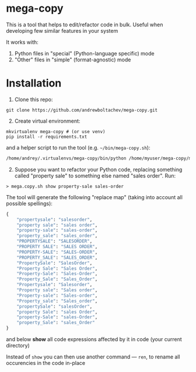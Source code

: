 mega-copy
=========

This is a tool that helps to edit/refactor code in bulk. Useful when developing few similar features in your system

It works with:

1. Python files in "special" (Python-language specific) mode
2. "Other" files in "simple" (format-agnostic) mode

Installation
============

1. Clone this repo:

```
git clone https://github.com/andrewboltachev/mega-copy.git
```

2. Create virtual environment:
```
mkvirtualenv mega-copy # (or use venv)
pip install -r requirements.txt
```
and a helper script to run the tool (e.g. `~/bin/mega-copy.sh`):
```bash
/home/andrey/.virtualenvs/mega-copy/bin/python /home/myuser/mega-copy/mega-copy.py $@
```

2. Suppose you want to refactor your Python code, replacing something called "property sale" to something else named "sales order". Run:
```
> mega.copy.sh show property-sale sales-order
```

The tool will generate the following "replace map" (taking into account all possible spellings):
```python
{
    "propertysale": "salesorder",
    "property sale": "sales order",
    "property-sale": "sales-order",
    "property_sale": "sales_order",
    "PROPERTYSALE": "SALESORDER",
    "PROPERTY SALE": "SALES ORDER",
    "PROPERTY-SALE": "SALES-ORDER",
    "PROPERTY_SALE": "SALES_ORDER",
    "PropertySale": "SalesOrder",
    "Property Sale": "Sales Order",
    "Property-Sale": "Sales-Order",
    "Property_Sale": "Sales_Order",
    "Propertysale": "Salesorder",
    "Property sale": "Sales order",
    "Property-sale": "Sales-order",
    "Property_sale": "Sales_order",
    "propertySale": "salesOrder",
    "property Sale": "sales Order",
    "property-Sale": "sales-Order",
    "property_Sale": "sales_Order"
}
```

and below **show** all code expressions affected by it in code (your current directory)

Instead of `show` you can then use another command — `ren`, to rename all occurencies in the code in-place
